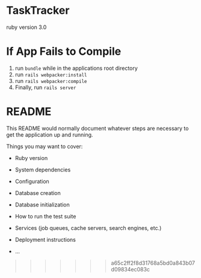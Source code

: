 # TaskTracker

ruby version 3.0

# If App Fails to Compile

1. run ```bundle``` while in the applications root directory
2. run ```rails webpacker:install```
3. run ```rails webpacker:compile```
4. Finally, run ```rails server```

# README

This README would normally document whatever steps are necessary to get the
application up and running.

Things you may want to cover:

* Ruby version

* System dependencies

* Configuration

* Database creation

* Database initialization

* How to run the test suite

* Services (job queues, cache servers, search engines, etc.)

* Deployment instructions

* ...
>>>>>>> a65c2ff2f8d31768a5bd0a843b07d09834ec083c
